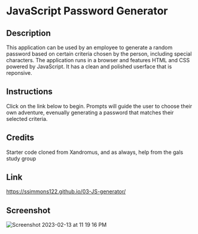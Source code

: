 # JavaScript Password Generator

## Description
This application can be used by an employee to generate a random password based on certain criteria chosen by the person, including special characters. The application runs in a browser and features HTML and CSS powered by JavaScript. It has a clean and polished userface that is reponsive.  

## Instructions
Click on the link below to begin.  Prompts will guide the user to choose their own adventure, evenually generating a password that matches their selected criteria. 

## Credits
Starter code cloned from Xandromus, and 
as always, help from the gals study group

## Link 
https://ssimmons122.github.io/03-JS-generator/


## Screenshot
![Screenshot 2023-02-13 at 11 19 16 PM](https://user-images.githubusercontent.com/121777930/218652197-38b8b8e2-e073-4523-9909-93024c4c30cf.png)
